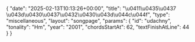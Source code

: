 {
    "date": "2025-02-13T10:13:26+00:00",
    "title": "\u0411\u0435\u0437 \u043d\u0430\u0437\u0432\u0430\u043d\u044c\u044f",
    "type": "miscellaneous",
    "layout": "songpage",
    "params": {
        "id": "udachny",
        "tonality": "Hm",
        "year": "2001",
        "chordsStartAt": 62,
        "textFinishAtLine": 44
    }
}
